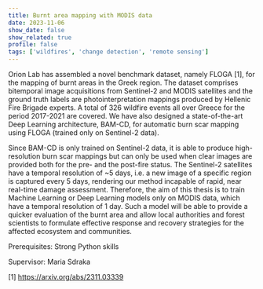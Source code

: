 ```yaml
---
title: Burnt area mapping with MODIS data
date: 2023-11-06
show_date: false
show_related: true
profile: false
tags: ['wildfires', 'change detection', 'remote sensing']
---
```


Orion Lab has assembled a novel benchmark dataset, namely FLOGA [1], for the mapping of burnt areas in the Greek region. The dataset comprises bitemporal image acquisitions from Sentinel-2 and MODIS satellites and the ground truth labels are photointerpretation mappings produced by Hellenic Fire Brigade experts. A total of 326 wildfire events all over Greece for the period 2017-2021 are covered. We have also designed a state-of-the-art Deep Learning architecture, BAM-CD, for automatic burn scar mapping using FLOGA (trained only on Sentinel-2 data).

Since BAM-CD is only trained on Sentinel-2 data, it is able to produce high-resolution burn scar mappings but can only be used when clear images are provided both for the pre- and the post-fire status. The Sentinel-2 satellites have a temporal resolution of ~5 days, i.e. a new image of a specific region is captured every 5 days, rendering our method incapable of rapid, near real-time damage assessment. Therefore, the aim of this thesis is to train Machine Learning or Deep Learning models only on MODIS data, which have a temporal resolution of 1 day. Such a model will be able to provide a quicker evaluation of the burnt area and allow local authorities and forest scientists to formulate effective response and recovery strategies for the affected ecosystem and communities.

Prerequisites: Strong Python skills

Supervisor: Maria Sdraka

[1] https://arxiv.org/abs/2311.03339